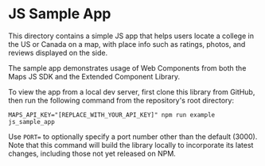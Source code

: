 # JS Sample App

This directory contains a simple JS app that helps users locate a college in
the US or Canada on a map, with place info such as ratings, photos, and reviews
displayed on the side.

The sample app demonstrates usage of Web Components from both the Maps JS SDK
and the Extended Component Library.

To view the app from a local dev server, first clone this library from GitHub,
then run the following command from the repository's root directory:

```
MAPS_API_KEY="[REPLACE_WITH_YOUR_API_KEY]" npm run example js_sample_app
```

Use `PORT=` to optionally specify a port number other than the default (3000).
Note that this command will build the library locally to incorporate its latest
changes, including those not yet released on NPM.
